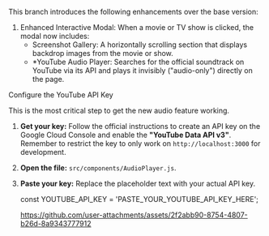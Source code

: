 This branch introduces the following enhancements over the base version:

1.  Enhanced Interactive Modal: When a movie or TV show is clicked, the modal now includes:
    *   Screenshot Gallery: A horizontally scrolling section that displays backdrop images from the movie or show.
    *   *YouTube Audio Player: Searches for the official soundtrack on YouTube via its API and plays it invisibly ("audio-only") directly on the page.

Configure the YouTube API Key

This is the most critical step to get the new audio feature working.

1.  **Get your key:** Follow the official instructions to create an API key on the Google Cloud Console and enable the **"YouTube Data API v3"**. Remember to restrict the key to only work on `http://localhost:3000` for development.
2.  **Open the file:** `src/components/AudioPlayer.js`.
3.  **Paste your key:** Replace the placeholder text with your actual API key.

    const YOUTUBE_API_KEY = 'PASTE_YOUR_YOUTUBE_API_KEY_HERE';
    


    https://github.com/user-attachments/assets/2f2abb90-8754-4807-b26d-8a9343777912
